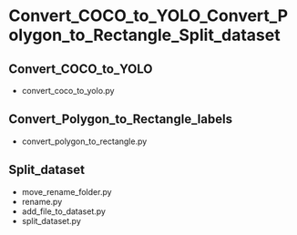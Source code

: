 # Convert_COCO_to_YOLO_Convert_Polygon_to_Rectangle_Split_dataset

## Convert_COCO_to_YOLO
   - convert_coco_to_yolo.py

## Convert_Polygon_to_Rectangle_labels
   - convert_polygon_to_rectangle.py

## Split_dataset
   - move_rename_folder.py
   - rename.py
   - add_file_to_dataset.py
   - split_dataset.py
